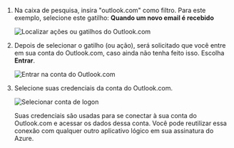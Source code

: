 1. Na caixa de pesquisa, insira "outlook.com" como filtro. Para este exemplo, selecione este gatilho: **Quando um novo email é recebido**

   ![Localizar ações ou gatilhos do Outlook.com](./media/connectors-create-api-outlook/select-outlook.png)

1. Depois de selecionar o gatilho (ou ação), será solicitado que você entre em sua conta do Outlook.com, caso ainda não tenha feito isso. Escolha **Entrar**.

   ![Entrar na conta do Outlook.com](./media/connectors-create-api-outlook/sign-in-outlook.png)  

3. Selecione suas credenciais da conta do Outlook.com.

   ![Selecionar conta de logon](./media/connectors-create-api-outlook/outlook-sign-in.png)  

   Suas credenciais são usadas para se conectar à sua conta do Outlook.com e acessar os dados dessa conta.
   Você pode reutilizar essa conexão com qualquer outro aplicativo lógico em sua assinatura do Azure. 
